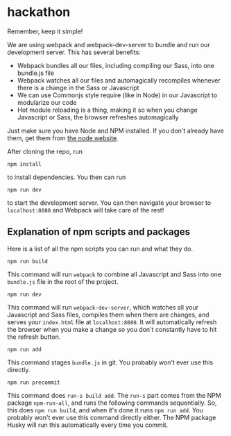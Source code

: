 # hackathon

Remember, keep it simple!

We are using webpack and webpack-dev-server to bundle and run our development server. This has several benefits:
* Webpack bundles all our files, including compiling our Sass, into one bundle.js file
* Webpack watches all our files and automagically recompiles whenever there is a change in the Sass or Javascript
* We can use Commonjs style require (like in Node) in our Javascript to modularize our code
* Hot module reloading is a thing, making it so when you change Javascript or Sass, the browser refreshes automagically

Just make sure you have Node and NPM installed. If you don't already have them, get them from [the node website](https://nodejs.org/en/).

After cloning the repo, run

```
npm install
```

to install dependencies. You then can run 

```
npm run dev
```

to start the development server. You can then navigate your browser to `localhost:8080` and Webpack will take care of the rest!

## Explanation of npm scripts and packages

Here is a list of all the npm scripts you can run and what they do.

```
npm run build
```
This command will run `webpack` to combine all Javascript and Sass into one `bundle.js` file in the root of the project.

```
npm run dev
```
This command will run `webpack-dev-server`, which watches all your Javascript and Sass files, compiles them when there are changes, and serves your `index.html` file at `localhost:8080`. It will automatically refresh the browser when you make a change so you don't constantly have to hit the refresh button.

```
npm run add
```
This command stages `bundle.js` in git. You probably won't ever use this directly.

```
npm run precommit
```
This command does `run-s build add`. The `run-s` part comes from the NPM package `npm-run-all`, and runs the following commands sequentially. So, this does `npm run build`, and when it's done it runs `npm run add`. You probably won't ever use this command directly either. The NPM package Husky will run this automatically every time you commit.